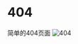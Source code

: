 # 404
简单的404页面
<img src="https://zhqy2021-1257629091.cos.ap-nanjing.myqcloud.com/web/Desktop%20screenshot(1).png" title="404" style="max-width: 100%;">
